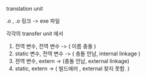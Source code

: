 


translation unit 

.o , .o  링크 -> exe 파일 


각각의 transfer unit 에서 

1. 전역 변수, 전역 변수 -> ( 이름 충돌 )
2. static 변수, 전역 변수 -> ( 충돌 안남, internal linkage )
3. 젼역 변수, extern -> (충돌 안남, external linkage)
4. static, extern -> ( 빌드에러 , external 찾지 못함. )